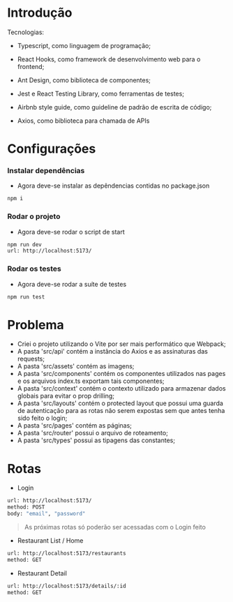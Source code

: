 # Introdução

Tecnologias:

- Typescript, como linguagem de programação;

- React Hooks, como framework de desenvolvimento web para o frontend;

- Ant Design, como biblioteca de componentes;

- Jest e React Testing Library, como ferramentas de testes;

- Airbnb style guide, como guideline de padrão de escrita de código;

- Axios, como biblioteca para chamada de APIs

# Configurações

### Instalar dependências

- Agora deve-se instalar as depêndencias contidas no package.json

```bash
npm i
```

### Rodar o projeto

- Agora deve-se rodar o script de start

```bash
npm run dev
url: http://localhost:5173/
```

### Rodar os testes

- Agora deve-se rodar a suíte de testes

```bash
npm run test
```

# Problema

- Criei o projeto utilizando o Vite por ser mais performático que Webpack;
- A pasta 'src/api' contém a instância do Axios e as assinaturas das requests;
- A pasta 'src/assets' contém as imagens;
- A pasta 'src/components' contém os componentes utilizados nas pages e os arquivos index.ts exportam tais componentes;
- A pasta 'src/context' contém o contexto utilizado para armazenar dados globais para evitar o prop drilling;
- A pasta 'src/layouts' contém o protected layout que possui uma guarda de autenticação para as rotas não serem expostas sem que antes tenha sido feito o login;
- A pasta 'src/pages' contém as páginas;
- A pasta 'src/router' possui o arquivo de roteamento;
- A pasta 'src/types' possui as tipagens das constantes;

# Rotas

- Login

```bash
url: http://localhost:5173/
method: POST
body: "email", "password"
```

> As próximas rotas só poderão ser acessadas com o Login feito

- Restaurant List / Home

```bash
url: http://localhost:5173/restaurants
method: GET
```

- Restaurant Detail

```bash
url: http://localhost:5173/details/:id
method: GET
```
